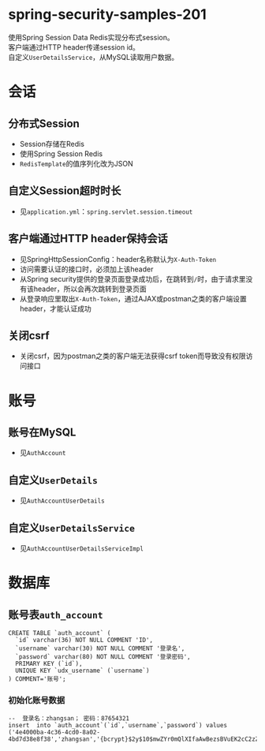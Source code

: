 # spring-security-samples-201
使用Spring Session Data Redis实现分布式session。  
客户端通过HTTP header传递session id。  
自定义`UserDetailsService`，从MySQL读取用户数据。

# 会话
## 分布式Session
  - Session存储在Redis
  - 使用Spring Session Redis
  - `RedisTemplate`的值序列化改为JSON

## 自定义Session超时时长
  - 见`application.yml`：`spring.servlet.session.timeout`

## 客户端通过HTTP header保持会话
  - 见SpringHttpSessionConfig：header名称默认为`X-Auth-Token`
  - 访问需要认证的接口时，必须加上该header
  - 从Spring security提供的登录页面登录成功后，在跳转到`/`时，由于请求里没有该header，所以会再次跳转到登录页面
  - 从登录响应里取出`X-Auth-Token`，通过AJAX或postman之类的客户端设置header，才能认证成功

## 关闭csrf
  - 关闭csrf，因为postman之类的客户端无法获得csrf token而导致没有权限访问接口

# 账号
## 账号在MySQL
  - 见`AuthAccount`

## 自定义`UserDetails`
  - 见`AuthAccountUserDetails`

## 自定义`UserDetailsService`
  - 见`AuthAccountUserDetailsServiceImpl`

# 数据库
## 账号表`auth_account`
```
CREATE TABLE `auth_account` (
  `id` varchar(36) NOT NULL COMMENT 'ID',
  `username` varchar(30) NOT NULL COMMENT '登录名',
  `password` varchar(80) NOT NULL COMMENT '登录密码',
  PRIMARY KEY (`id`),
  UNIQUE KEY `udx_username` (`username`)
) COMMENT='账号';
```

### 初始化账号数据
```
--  登录名：zhangsan； 密码：87654321
insert  into `auth_account`(`id`,`username`,`password`) values
('4e4000ba-4c36-4cd0-8a02-4bd7d38e8f38','zhangsan','{bcrypt}$2y$10$mwZYr0mQlXIfaAwBezsBVuEK2cC2zZjJzWGhd.m0dX1iTHDusd3u6');
```